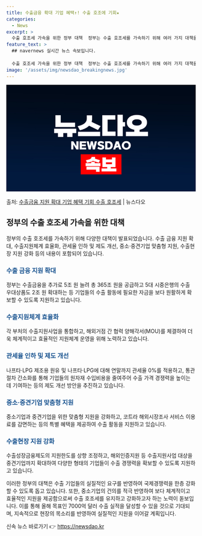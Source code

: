 ```yaml
---
title: 수출금융 확대 기업 혜택↑! 수출 호조에 기회★
categories:
  - News
excerpt: >
  수출 호조세 가속을 위한 정부 대책  정부는 수출 호조세를 가속하기 위해 여러 가지 대책을 발표했습니다. 이…
feature_text: >
  ## navernews 실시간 뉴스 속보입니다.

  수출 호조세 가속을 위한 정부 대책  정부는 수출 호조세를 가속하기 위해 여러 가지 대책을 발표했습니다. 이…
image: '/assets/img/newsdao_breakingnews.jpg'
---
```


![뉴스다오 속보](/assets/img/newsdao_breakingnews.jpg)

<p>출처: <a href="https://newsdao.kr/4031" rel="dofollow">수출금융 지원 확대 기업 혜택 기회 수출 호조세</a> | 뉴스다오</p>

<h2 data-ke-size="size26">정부의 수출 호조세 가속을 위한 대책</h2>
정부의 수출 호조세를 가속하기 위해 다양한 대책이 발표되었습니다. 수출 금융 지원 확대, 수출지원체계 효율화, 관세율 인하 및 제도 개선, 중소·중견기업 맞춤형 지원, 수출현장 지원 강화 등의 내용이 포함되어 있습니다.

<h3><b><span style="color: #1a5490;">수출 금융 지원 확대</span></b></h3>
정부는 수출금융을 추가로 5조 원 늘려 총 365조 원을 공급하고 5대 시중은행의 수출 우대상품도 2조 원 확대하는 등 기업들의 수출 활동에 필요한 자금을 보다 원활하게 확보할 수 있도록 지원하고 있습니다.

<h3><b><span style="color: #1a5490;">수출지원체계 효율화</span></b></h3>
각 부처의 수출지원사업을 통합하고, 해외거점 간 협력 양해각서(MOU)를 체결하여 더욱 체계적이고 효율적인 지원체계 운영을 위해 노력하고 있습니다.

<h3><b><span style="color: #1a5490;">관세율 인하 및 제도 개선</span></b></h3>
나프타·LPG 제조용 원유 및 나프타·LPG에 대해 연말까지 관세율 0%를 적용하고, 통관 절차 간소화를 통해 기업들의 원자재 수입비용을 줄여주어 수출 가격 경쟁력을 높이는 데 기여하는 등의 제도 개선 방안을 추진하고 있습니다.

<h3><b><span style="color: #1a5490;">중소·중견기업 맞춤형 지원</span></b></h3>
중소기업과 중견기업을 위한 맞춤형 지원을 강화하고, 코트라 해외시장조사 서비스 이용료를 감면하는 등의 특별 혜택을 제공하여 수출 활동을 지원하고 있습니다.

<h3><b><span style="color: #1a5490;">수출현장 지원 강화</span></b></h3>
수출성장금융제도의 지원한도를 상향 조정하고, 해외인증지원 등 수출지원사업 대상을 중견기업까지 확대하여 다양한 형태의 기업들이 수출 경쟁력을 확보할 수 있도록 지원하고 있습니다.

이러한 정부의 대책은 수출 기업들의 실질적인 요구를 반영하여 국제경쟁력을 한층 강화할 수 있도록 돕고 있습니다. 또한, 중소기업의 건의를 적극 반영하여 보다 체계적이고 효율적인 지원을 제공함으로써 수출 호조세를 유지하고 강화하고자 하는 노력이 돋보입니다. 이를 통해 올해 목표인 7000억 달러 수출 실적을 달성할 수 있을 것으로 기대되며, 지속적으로 현장의 목소리를 반영하여 실질적인 지원을 이어갈 계획입니다. 

신속 뉴스 바로가기 👉 <a href="https://newsdao.kr" rel="dofollow">https://newsdao.kr</a>


